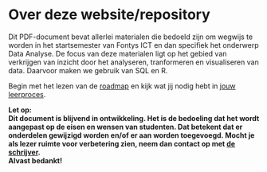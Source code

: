 # Over deze website/repository

Dit PDF-document bevat allerlei materialen die bedoeld zijn om wegwijs te worden
in het startsemester van Fontys ICT en dan specifiek het onderwerp Data Analyse.
De focus van deze materialen ligt op het gebied van verkrijgen van inzicht door het analyseren, tranformeren en
visualiseren van data. Daarvoor maken we gebruik van SQL en R.

Begin met het lezen van de [roadmap](roadmap.md) en kijk wat <u>jij</u> nodig hebt in <u>jouw leerproces</u>.

**Let op:\
Dit document is blijvend in ontwikkeling. Het is de bedoeling dat het wordt aangepast op de eisen en wensen van studenten.
Dat betekent dat er onderdelen gewijzigd worden en/of er aan worden toegevoegd. Mocht je als lezer ruimte voor verbetering zien, neem dan contact op met [de schrijver](mailto:k.velthuijs@fontys.nl).\
Alvast bedankt!**
